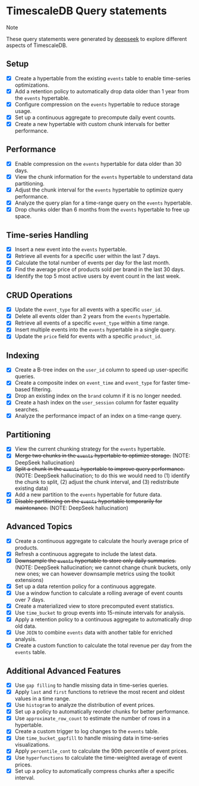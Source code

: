 # TimescaleDB Query statements

> [!NOTE]
> These query statements were generated by [deepseek](https://chat.deepseek.com/) to explore different aspects of TimescaleDB.

## Setup

- [x] Create a hypertable from the existing `events` table to enable time-series optimizations.
- [x] Add a retention policy to automatically drop data older than 1 year from the `events` hypertable.
- [x] Configure compression on the `events` hypertable to reduce storage usage.
- [x] Set up a continuous aggregate to precompute daily event counts.
- [x] Create a new hypertable with custom chunk intervals for better performance.

## Performance

- [x] Enable compression on the `events` hypertable for data older than 30 days.
- [x] View the chunk information for the `events` hypertable to understand data partitioning.
- [x] Adjust the chunk interval for the `events` hypertable to optimize query performance.
- [x] Analyze the query plan for a time-range query on the `events` hypertable.
- [x] Drop chunks older than 6 months from the `events` hypertable to free up space.

## Time-series Handling

- [x] Insert a new event into the `events` hypertable.
- [x] Retrieve all events for a specific user within the last 7 days.
- [x] Calculate the total number of events per day for the last month.
- [x] Find the average price of products sold per brand in the last 30 days.
- [x] Identify the top 5 most active users by event count in the last week.

## CRUD Operations

- [x] Update the `event_type` for all events with a specific `user_id`.
- [x] Delete all events older than 2 years from the `events` hypertable.
- [x] Retrieve all events of a specific `event_type` within a time range.
- [x] Insert multiple events into the `events` hypertable in a single query.
- [x] Update the `price` field for events with a specific `product_id`.

## Indexing

- [x] Create a B-tree index on the `user_id` column to speed up user-specific queries.
- [x] Create a composite index on `event_time` and `event_type` for faster time-based filtering.
- [x] Drop an existing index on the `brand` column if it is no longer needed.
- [x] Create a hash index on the `user_session` column for faster equality searches.
- [x] Analyze the performance impact of an index on a time-range query.

## Partitioning

- [x] View the current chunking strategy for the `events` hypertable.
- [x] ~~Merge two chunks in the `events` hypertable to optimize storage.~~ (NOTE: DeepSeek hallucination)
- [x] ~~Split a chunk in the `events` hypertable to improve query performance.~~ (NOTE: DeepSeek hallucination; to do this we would need to (1) identify the chunk to split, (2) adjust the chunk interval, and (3) redistribute existing data)
- [x] Add a new partition to the `events` hypertable for future data.
- [x] ~~Disable partitioning on the `events` hypertable temporarily for maintenance.~~ (NOTE: DeepSeek hallucination)

## Advanced Topics

- [x] Create a continuous aggregate to calculate the hourly average price of products.
- [x] Refresh a continuous aggregate to include the latest data.
- [x] ~~Downsample the `events` hypertable to store only daily summaries.~~ (NOTE: DeepSeek hallucination; we cannot change chunk buckets, only new ones; we can however downsample metrics using the toolkit extensions)
- [x] Set up a data retention policy for a continuous aggregate.
- [x] Use a window function to calculate a rolling average of event counts over 7 days.
- [x] Create a materialized view to store precomputed event statistics.
- [x] Use `time_bucket` to group events into 15-minute intervals for analysis.
- [x] Apply a retention policy to a continuous aggregate to automatically drop old data.
- [x] Use `JOIN` to combine `events` data with another table for enriched analysis.
- [x] Create a custom function to calculate the total revenue per day from the `events` table.

## Additional Advanced Features

- [x] Use `gap filling` to handle missing data in time-series queries.
- [x] Apply `last` and `first` functions to retrieve the most recent and oldest values in a time range.
- [x] Use `histogram` to analyze the distribution of event prices.
- [x] Set up a policy to automatically reorder chunks for better performance.
- [x] Use `approximate_row_count` to estimate the number of rows in a hypertable.
- [x] Create a custom trigger to log changes to the `events` table.
- [x] Use `time_bucket_gapfill` to handle missing data in time-series visualizations.
- [x] Apply `percentile_cont` to calculate the 90th percentile of event prices.
- [x] Use `hyperfunctions` to calculate the time-weighted average of event prices.
- [x] Set up a policy to automatically compress chunks after a specific interval.
